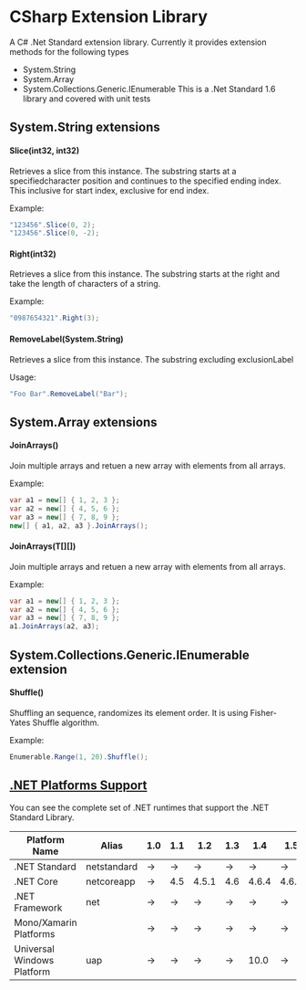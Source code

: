 # CSharp Extension Library
A C# .Net Standard extension library.
Currently it provides extension methods for the following types
* System.String
* System.Array 
* System.Collections.Generic.IEnumerable
This is a .Net Standard 1.6 library and covered with unit tests

## System.String extensions

#### Slice(int32, int32)
Retrieves a slice from this instance. The substring starts at a specifiedcharacter position and continues to the specified ending index. This inclusive for start index, exclusive for end index.

Example:
```csharp
"123456".Slice(0, 2);
"123456".Slice(0, -2);
```

#### Right(int32)
Retrieves a slice from this instance. The substring starts at the right and take the length of characters of a string.

Example:
```csharp
"0987654321".Right(3);
```

#### RemoveLabel(System.String)
Retrieves a slice from this instance. The substring excluding exclusionLabel

Usage:
```csharp
"Foo Bar".RemoveLabel("Bar");
```

## System.Array extensions

#### JoinArrays()
Join multiple arrays and retuen a new array with elements from all arrays.

Example:
```csharp
var a1 = new[] { 1, 2, 3 };
var a2 = new[] { 4, 5, 6 };
var a3 = new[] { 7, 8, 9 };
new[] { a1, a2, a3 }.JoinArrays();
```

#### JoinArrays(T[][])
Join multiple arrays and retuen a new array with elements from all arrays.

Example:
```csharp
var a1 = new[] { 1, 2, 3 };
var a2 = new[] { 4, 5, 6 };
var a3 = new[] { 7, 8, 9 };
a1.JoinArrays(a2, a3);
```

## System.Collections.Generic.IEnumerable extension

#### Shuffle()
Shuffling an sequence, randomizes its element order. It is using Fisher-Yates Shuffle algorithm.

Example:
```csharp
Enumerable.Range(1, 20).Shuffle();
```

## [.NET Platforms Support](https://docs.microsoft.com/en-us/dotnet/articles/standard/library ".NET Platforms Support")
You can see the complete set of .NET runtimes that support the .NET Standard Library.

| Platform Name              | Alias       | 1.0 | 1.1 | 1.2   | 1.3 | 1.4   | 1.5   | 1.6   | 2.0   |
|----------------------------|-------------|-----|-----|-------|-----|-------|-------|-------|-------|
| .NET Standard              | netstandard | →   | →   | →     | →   | →     | →     | 1.0   | 2.0   |
| .NET Core                  | netcoreapp  | →   | 4.5 | 4.5.1 | 4.6 | 4.6.4 | 4.6.2 | vNext | 4.6.1 |
| .NET Framework             | net         | →   | →   | →     | →   | →     | →     | →     | vNext |
| Mono/Xamarin Platforms     |             | →   | →   | →     | →   | →     | →     | →     | vNext |
| Universal Windows Platform | uap         | →   | →   | →     | →   | 10.0  | →     | →     | vNext |
